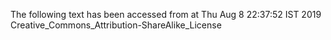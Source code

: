 The following text has been accessed from at Thu Aug 8 22:37:52 IST 2019
Creative_Commons_Attribution-ShareAlike_License
